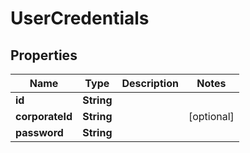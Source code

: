 
# UserCredentials

## Properties
Name | Type | Description | Notes
------------ | ------------- | ------------- | -------------
**id** | **String** |  | 
**corporateId** | **String** |  |  [optional]
**password** | **String** |  | 



